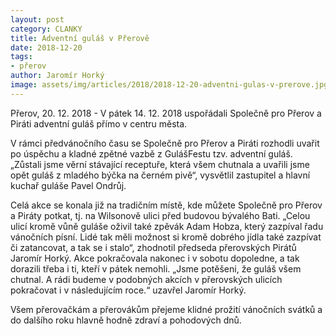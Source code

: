 ```yaml
---
layout: post
category: CLANKY
title: Adventní guláš v Přerově
date: 2018-12-20
tags: 
- přerov
author: Jaromír Horký
image: assets/img/articles/2018/2018-12-20-adventni-gulas-v-prerove.jpg  #751x422 pixelu
---
```

Přerov, 20. 12. 2018 - V pátek 14. 12. 2018 uspořádali Společně pro Přerov a Piráti adventní guláš přímo v centru města.

V rámci předvánočního času se Společně pro Přerov a Piráti rozhodli uvařit po úspěchu a kladné zpětné vazbě z GulášFestu tzv. adventní guláš. „Zůstali jsme věrní stávající receptuře, která všem chutnala a uvařili jsme opět guláš z mladého býčka na černém pivě“, vysvětlil zastupitel a hlavní kuchař guláše Pavel Ondrůj.

Celá akce se konala již na tradičním místě, kde můžete Společně pro Přerov a Piráty potkat, tj. na Wilsonově ulici před budovou bývalého Bati. „Celou ulicí kromě vůně guláše oživil také zpěvák Adam Hobza, který zazpíval řadu vánočních písní. Lidé tak měli možnost si kromě dobrého jídla také zazpívat či zatancovat, a tak se i stalo“, zhodnotil předseda přerovských Pirátů Jaromír Horký. Akce pokračovala nakonec i v sobotu dopoledne, a tak dorazili třeba i ti, kteří v pátek nemohli. „Jsme potěšeni, že guláš všem chutnal. A rádi budeme v podobných akcích v přerovských ulicích pokračovat i v následujícím roce.“ uzavřel Jaromír Horký.

Všem přerovačkám a přerovákům přejeme klidné prožití vánočních svátků a do dalšího roku hlavně hodně zdraví a pohodových dnů. 